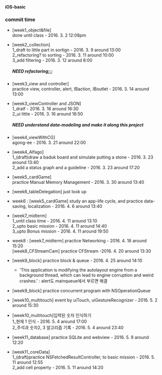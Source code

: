 #### iOS-basic

### commit time
* [week1_object&file]<br />done until class - 2016. 3. 2 12:08pm

* [week2_collection]<br/>1_draft to little part in sortign - 2016. 3. 9 around 13:00 <br />
    2_refactoring? to sorting - 2016. 3. 11 around 10:00<br />
    3_add filtering - 2016. 3. 12 around 8:00 <br/>
    ##### NEED refactoring;;; 

* [week3_view and controller]<br />practice view, controller, alert, IBaction, IBoutlet - 2016. 3. 14 around 13:00

* [week3_viewController and JSON]<br />1_dratf - 2016. 3. 16 around 16:30<br />
    2_ui little - 2016. 3. 16 around 16:50<br />
    ##### NEED  understand data-modeling and make it along this project 

* [week4_viewWithCG]<br />agong-ee - 2016. 3. 21 around 22:00

* [week4_Alfago]<br />1_(draft)draw a baduk board and simulate putting a stone - 2016. 3. 23 around 13:40<br />
	2_add a status graph and a guideline - 2016. 3. 23 around 17:20 <br/>

* [week5_cardGame]<br />practice Manual Memory Management - 2016. 3. 30 around 13:40<br />

* [week6_tableDelegation] just look up

* week6 : [week5_cardGame] study an app-life cycle, and practice data-saving, localization - 2016. 4. 6 around 13:40 <br/>

* [week7_midterm]<br />1_until class time - 2016. 4. 11 around 13:10<br />
	2_upto basic mission - 2016. 4. 11 around 14:40 <br />
	3_upto Bonus mission - 2016. 4. 11 around 19:50 <br />

* week8 : [week7_midterm] practice Networking - 2016. 4. 18 around 15:20<br />
    [week8_CFStreamCam] practice CFStream -2016. 4. 20 around 13:30 

* [week9_block] practice block & queue - 2016. 4. 25 around 14:10<br />
    * 'This application is modifying the autolayout engine from a background thread, which can lead to engine corruption and weird crashes.' : alert도 mainqueue에서 부르면 해결
* [week9_block] practice concurrent program with NSOperationQueue

* [week10_multitouch] event by uiTouch, uiGestureRecognizer - 2016. 5. 2 around 15:30
* [week10_multitouch]입력된 숫자 인식하기 <br />1_현재 1 인식 - 2016. 5. 4 around 17:00<br />2_주석과 숫자2, 3 알고리즘 기록 - 2016. 5. 4 around 23:40 

* [week11_database] practice SQLite and webview - 2016. 5. 9 around 12:20
* [week11_coreData] <br />1_(draft)practice NSFetchedResultController, to basic mission - 2016. 5. 11 around 12:55 <br />2_add cell property - 2016. 5. 11 around 14:20